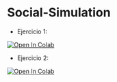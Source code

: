 # Social-Simulation

- Ejercicio 1: 

<a target="_blank" href="https://colab.research.google.com/github/MichaelEncalada/Social-Simulation/blob/main/Excercise_1.html">
  <img src="https://colab.research.google.com/assets/colab-badge.svg" alt="Open In Colab"/>
</a>

- Ejercicio 2: 

<a target="_blank" href="https://colab.research.google.com/github/MichaelEncalada/Social-Simulation/blob/main/Excercise_2.ipynb">
  <img src="https://colab.research.google.com/assets/colab-badge.svg" alt="Open In Colab"/>
</a>
